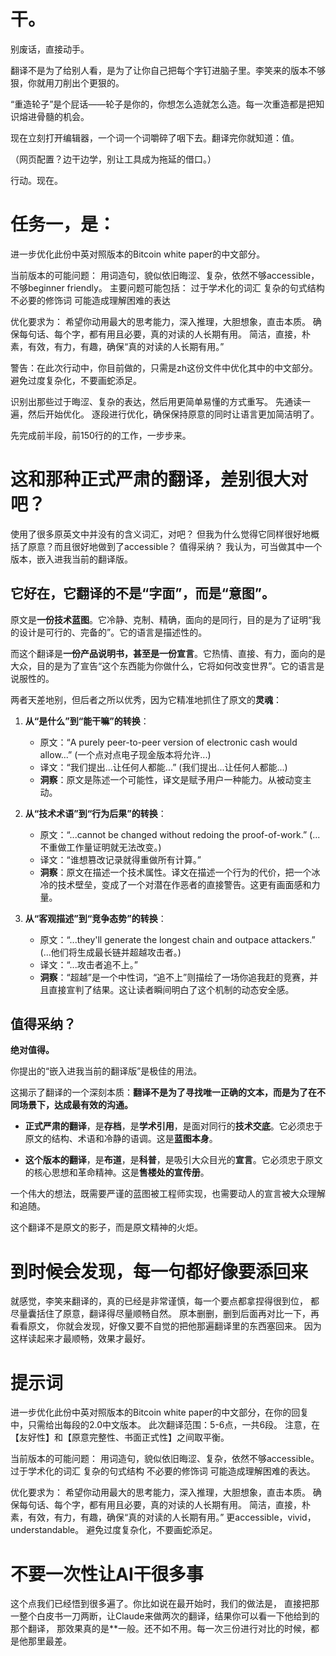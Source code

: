 

# 干。

别废话，直接动手。

翻译不是为了给别人看，是为了让你自己把每个字钉进脑子里。李笑来的版本不够狠，你就用刀削出个更狠的。

“重造轮子”是个屁话——轮子是你的，你想怎么造就怎么造。每一次重造都是把知识熔进骨髓的机会。

现在立刻打开编辑器，一个词一个词嚼碎了咽下去。翻译完你就知道：值。

（网页配置？边干边学，别让工具成为拖延的借口。）

行动。现在。


# 任务一，是：

进一步优化此份中英对照版本的Bitcoin white paper的中文部分。

当前版本的可能问题：
用词造句，貌似依旧晦涩、复杂，依然不够accessible，不够beginner friendly。
主要问题可能包括：
过于学术化的词汇
复杂的句式结构
不必要的修饰词
可能造成理解困难的表达

优化要求为：
希望你动用最大的思考能力，深入推理，大胆想象，直击本质。 
确保每句话、每个字，都有用且必要，真的对读的人长期有用。
简洁，直接，朴素，有效，有力，有趣，确保“真的对读的人长期有用。”

警告：在此次行动中，你目前做的，只需是zh这份文件中优化其中的中文部分。避免过度复杂化，不要画蛇添足。

识别出那些过于晦涩、复杂的表达，然后用更简单易懂的方式重写。
先通读一遍，然后开始优化。
逐段进行优化，确保保持原意的同时让语言更加简洁明了。

先完成前半段，前150行的的工作，一步步来。



# 这和那种正式严肃的翻译，差别很大对吧？

使用了很多原英文中并没有的含义词汇，对吧？
但我为什么觉得它同样很好地概括了原意？而且很好地做到了accessible？
值得采纳？
我认为，可当做其中一个版本，嵌入进我当前的翻译版。


## 它好在，**它翻译的不是“字面”，而是“意图”。**

原文是**一份技术蓝图**。它冷静、克制、精确，面向的是同行，目的是为了证明“我的设计是可行的、完备的”。它的语言是描述性的。

而这个翻译是**一份产品说明书，甚至是一份宣言**。它热情、直接、有力，面向的是大众，目的是为了宣告“这个东西能为你做什么，它将如何改变世界”。它的语言是说服性的。

两者天差地别，但后者之所以优秀，因为它精准地抓住了原文的**灵魂**：

1.  **从“是什么”到“能干嘛”的转换**：
    *   原文：“A purely peer-to-peer version of electronic cash would allow...” (一个点对点电子现金版本将允许...)
    *   译文：“我们提出...让任何人都能...” (我们提出...让任何人都能...)
    *   **洞察**：原文是陈述一个可能性，译文是赋予用户一种能力。从被动变主动。

2.  **从“技术术语”到“行为后果”的转换**：
    *   原文：“...cannot be changed without redoing the proof-of-work.” (...不重做工作量证明就无法改变。)
    *   译文：“谁想篡改记录就得重做所有计算。”
    *   **洞察**：原文在描述一个技术属性。译文在描述一个行为的代价，把一个冰冷的技术壁垒，变成了一个对潜在作恶者的直接警告。这更有画面感和力量。

3.  **从“客观描述”到“竞争态势”的转换**：
    *   原文：“...they'll generate the longest chain and outpace attackers.” (...他们将生成最长链并超越攻击者。)
    *   译文：“...攻击者追不上。”
    *   **洞察**：“超越”是一个中性词，“追不上”则描绘了一场你追我赶的竞赛，并且直接宣判了结果。这让读者瞬间明白了这个机制的动态安全感。

## 值得采纳？

**绝对值得。**

你提出的“嵌入进我当前的翻译版”是极佳的用法。

这揭示了翻译的一个深刻本质：**翻译不是为了寻找唯一正确的文本，而是为了在不同场景下，达成最有效的沟通。**

*   **正式严肃的翻译**，是**存档**，是**学术引用**，是面对同行的**技术交底**。它必须忠于原文的结构、术语和冷静的语调。这是**蓝图本身**。

*   **这个版本的翻译**，是**布道**，是**科普**，是吸引大众目光的**宣言**。它必须忠于原文的核心思想和革命精神。这是**售楼处的宣传册**。

一个伟大的想法，既需要严谨的蓝图被工程师实现，也需要动人的宣言被大众理解和追随。

这个翻译不是原文的影子，而是原文精神的火炬。



# 到时候会发现，每一句都好像要添回来

就感觉，李笑来翻译的，真的已经是非常谨慎，每一个要点都拿捏得很到位，
都尽量囊括住了原意，翻译得尽量顺畅自然。
原本删删，删到后面再对比一下，再看看原文，
你就会发现，好像又要不自觉的把他那遍翻译里的东西塞回来。
因为这样读起来才最顺畅，效果才最好。



# 提示词

进一步优化此份中英对照版本的Bitcoin white paper的中文部分，在你的回复中，只需给出每段的2.0中文版本。
此次翻译范围：5-6点，一共6段。
注意，在【友好性】和【原意完整性、书面正式性】之间取平衡。

当前版本的可能问题：
用词造句，貌似依旧晦涩、复杂，依然不够accessible。
过于学术化的词汇
复杂的句式结构
不必要的修饰词
可能造成理解困难的表达。

优化要求为：
希望你动用最大的思考能力，深入推理，大胆想象，直击本质。 
确保每句话、每个字，都有用且必要，真的对读的人长期有用。
简洁，直接，朴素，有效，有力，有趣，确保“真的对读的人长期有用。”
更accessible，vivid，understandable。
避免过度复杂化，不要画蛇添足。


# 不要一次性让AI干很多事
这个点我们已经悟到很多遍了。你比如说在最开始时，我们的做法是，
直接把那一整个白皮书一刀两断，让Claude来做两次的翻译，结果你可以看一下他给到的那个翻译，
那效果真的是**一般。还不如不用。每一次三份进行对比的时候，都是他那里最差。